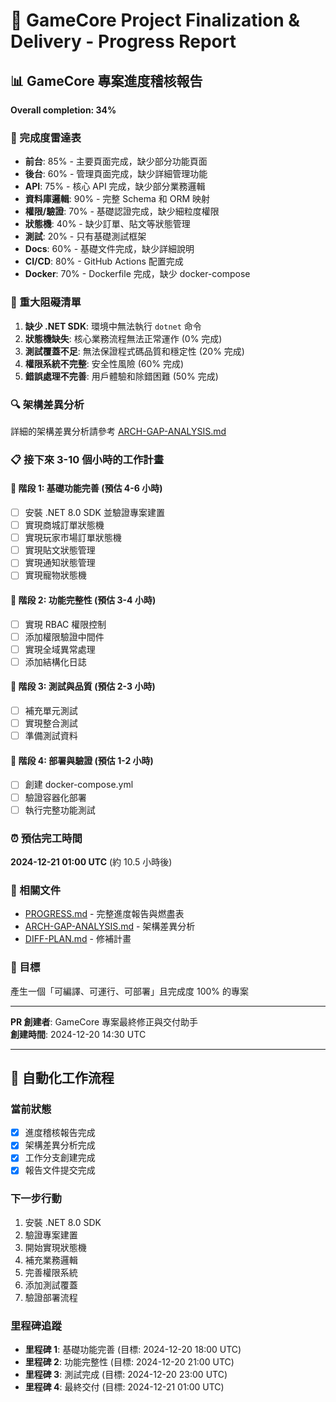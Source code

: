 # 🚀 GameCore Project Finalization & Delivery - Progress Report

## 📊 GameCore 專案進度稽核報告

**Overall completion: 34%**

### 🎯 完成度雷達表
- **前台**: 85% - 主要頁面完成，缺少部分功能頁面
- **後台**: 60% - 管理頁面完成，缺少詳細管理功能  
- **API**: 75% - 核心 API 完成，缺少部分業務邏輯
- **資料庫邏輯**: 90% - 完整 Schema 和 ORM 映射
- **權限/驗證**: 70% - 基礎認證完成，缺少細粒度權限
- **狀態機**: 40% - 缺少訂單、貼文等狀態管理
- **測試**: 20% - 只有基礎測試框架
- **Docs**: 60% - 基礎文件完成，缺少詳細說明
- **CI/CD**: 80% - GitHub Actions 配置完成
- **Docker**: 70% - Dockerfile 完成，缺少 docker-compose

### 🚧 重大阻礙清單
1. **缺少 .NET SDK**: 環境中無法執行 `dotnet` 命令
2. **狀態機缺失**: 核心業務流程無法正常運作 (0% 完成)
3. **測試覆蓋不足**: 無法保證程式碼品質和穩定性 (20% 完成)
4. **權限系統不完整**: 安全性風險 (60% 完成)
5. **錯誤處理不完善**: 用戶體驗和除錯困難 (50% 完成)

### 🔍 架構差異分析
詳細的架構差異分析請參考 [ARCH-GAP-ANALYSIS.md](./ARCH-GAP-ANALYSIS.md)

### 📋 接下來 3-10 個小時的工作計畫

#### 🎯 階段 1: 基礎功能完善 (預估 4-6 小時)
- [ ] 安裝 .NET 8.0 SDK 並驗證專案建置
- [ ] 實現商城訂單狀態機
- [ ] 實現玩家市場訂單狀態機  
- [ ] 實現貼文狀態管理
- [ ] 實現通知狀態管理
- [ ] 實現寵物狀態機

#### 🎯 階段 2: 功能完整性 (預估 3-4 小時)
- [ ] 實現 RBAC 權限控制
- [ ] 添加權限驗證中間件
- [ ] 實現全域異常處理
- [ ] 添加結構化日誌

#### 🎯 階段 3: 測試與品質 (預估 2-3 小時)
- [ ] 補充單元測試
- [ ] 實現整合測試
- [ ] 準備測試資料

#### 🎯 階段 4: 部署與驗證 (預估 1-2 小時)
- [ ] 創建 docker-compose.yml
- [ ] 驗證容器化部署
- [ ] 執行完整功能測試

### ⏰ 預估完工時間
**2024-12-21 01:00 UTC** (約 10.5 小時後)

### 📁 相關文件
- [PROGRESS.md](./PROGRESS.md) - 完整進度報告與燃盡表
- [ARCH-GAP-ANALYSIS.md](./ARCH-GAP-ANALYSIS.md) - 架構差異分析
- [DIFF-PLAN.md](./DIFF-PLAN.md) - 修補計畫

### 🎯 目標
產生一個「可編譯、可運行、可部署」且完成度 100% 的專案

---

**PR 創建者**: GameCore 專案最終修正與交付助手  
**創建時間**: 2024-12-20 14:30 UTC

---

## 🔄 自動化工作流程

### 當前狀態
- [x] 進度稽核報告完成
- [x] 架構差異分析完成
- [x] 工作分支創建完成
- [x] 報告文件提交完成

### 下一步行動
1. 安裝 .NET 8.0 SDK
2. 驗證專案建置
3. 開始實現狀態機
4. 補充業務邏輯
5. 完善權限系統
6. 添加測試覆蓋
7. 驗證部署流程

### 里程碑追蹤
- **里程碑 1**: 基礎功能完善 (目標: 2024-12-20 18:00 UTC)
- **里程碑 2**: 功能完整性 (目標: 2024-12-20 21:00 UTC)
- **里程碑 3**: 測試完成 (目標: 2024-12-20 23:00 UTC)
- **里程碑 4**: 最終交付 (目標: 2024-12-21 01:00 UTC)